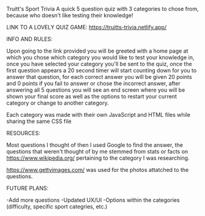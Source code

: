Truitt's Sport Trivia
A quick 5 question quiz with 3 categories to chose from, because who doesn't like testing their knowledge!

LINK TO A LOVELY QUIZ GAME: https://truitts-trivia.netlify.app/

INFO AND RULES:

Upon going to the link provided you will be greeted with a home page at which you chose which category you would like to test your knowledge in, once you have selected your category you'll be sent to the quiz, once the first question appears a 20 second timer will start counting down for you to answer that question, for each correct answer you will be given 20 points and 0 points if you fail to answer or chose the incorrect answer, after answering all 5 questions you will see an end screen where you will be shown your final score as well as the options to restart your current category or change to another category.

Each category was made with their own JavaScript and HTML files while sharing the same CSS file

RESOURCES:

Most questions I thought of then I used Google to find the answer, the questions that weren't thought of by me stemmed from stats or facts on https://www.wikipedia.org/ pertaining to the category I was researching.

https://www.gettyimages.com/ was used for the photos attatched to the questions.

FUTURE PLANS:

-Add more questions
-Updated UX/UI
-Options within the categories (difficulty, specific sport categries, etc.)
